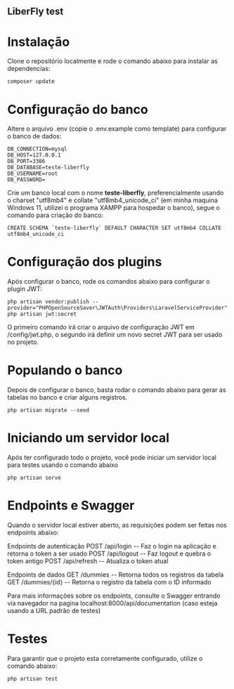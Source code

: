 ## LiberFly test

# Instalação
Clone o repositório localmente e rode o comando abaixo para instalar as dependencias:
```
composer update
```

# Configuração do banco

Altere o arquivo .env (copie o .env.example como template) para configurar o banco de dados:
```
DB_CONNECTION=mysql
DB_HOST=127.0.0.1
DB_PORT=3306
DB_DATABASE=teste-liberfly
DB_USERNAME=root
DB_PASSWORD=
```

Crie um banco local com o nome **teste-liberfly**, preferencialmente usando o charset "utf8mb4" e collate "utf8mb4_unicode_ci" (em minha maquina Windows 11, utilizei o programa XAMPP para hospedar o banco), segue o comando para criação do banco:
```
CREATE SCHEMA `teste-liberfly` DEFAULT CHARACTER SET utf8mb4 COLLATE utf8mb4_unicode_ci
```

# Configuração dos plugins

Após configurar o banco, rode os comandos abaixo para configurar o plugin JWT:
```
php artisan vendor:publish --provider="PHPOpenSourceSaver\JWTAuth\Providers\LaravelServiceProvider"
php artisan jwt:secret
```

O primeiro comando irá criar o arquivo de configuração JWT em /config/jwt.php, o segundo irá definir um novo secret JWT para ser usado no projeto.

# Populando o banco

Depois de configurar o banco, basta rodar o comando abaixo para gerar as tabelas no banco e criar alguns registros.
```
php artisan migrate --seed
```

# Iniciando um servidor local

Após ter configurado todo o projeto, você pode iniciar um servidor local para testes usando o comando abaixo
```
php artisan serve
```

# Endpoints e Swagger

Quando o servidor local estiver aberto, as requisições podem ser feitas nos endpoints abaixo:

Endpoints de autenticação
POST /api/login -- Faz o login na aplicação e retorna o token a ser usado
POST /api/logout -- Faz logout e quebra o token antigo
POST /api/refresh -- Atualiza o token atual

Endpoints de dados
GET /dummies -- Retorna todos os registros da tabela
GET /dummies/{id} -- Retorna o registro da tabela com o ID informado

Para mais informações sobre os endpoints, consulte o Swagger entrando via navegador na pagina localhost:8000/api/documentation (caso esteja usando a URL padrão de testes)

# Testes

Para garantir que o projeto esta corretamente configurado, utilize o comando abaixo:
```
php artisan test
```
